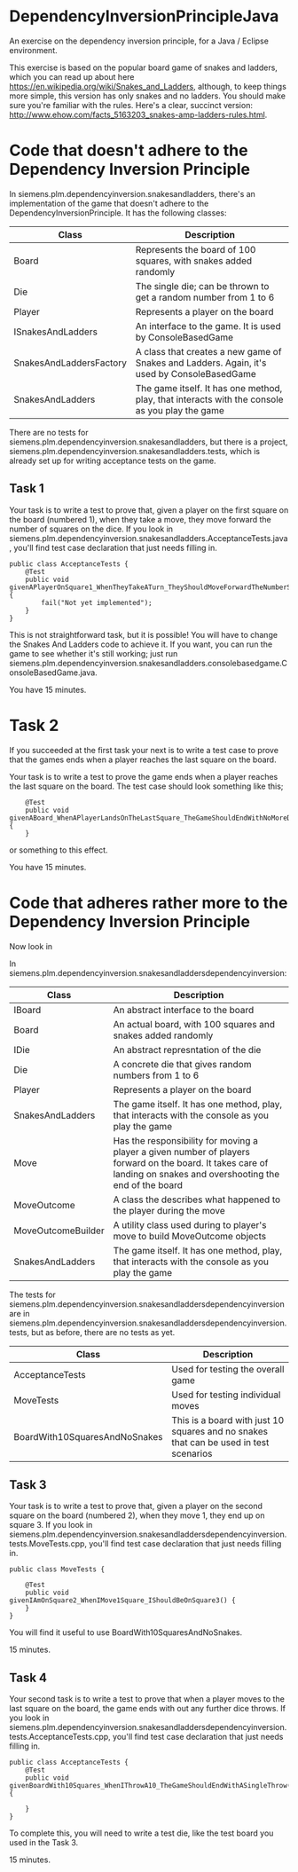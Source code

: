 # DependencyInversionPrincipleJava
An exercise on the dependency inversion principle, for a Java / Eclipse environment.

This exercise is based on the popular board game of snakes and ladders, which you can read up about here <https://en.wikipedia.org/wiki/Snakes_and_Ladders>, although, to keep things more simple, this version has only 
snakes and no ladders. You should make sure you're familiar with the rules. Here's a clear, succinct version: <http://www.ehow.com/facts_5163203_snakes-amp-ladders-rules.html>.

# Code that doesn't adhere to the Dependency Inversion Principle

In siemens.plm.dependencyinversion.snakesandladders, there's an implementation of the game that doesn't adhere to the DependencyInversionPrinciple. It has the following classes:

| Class | Description |
|-------|-------------|
| Board | Represents the board of 100 squares, with snakes added randomly |
| Die | The single die; can be thrown to get a random number from 1 to 6 |
| Player | Represents a player on the board |
| ISnakesAndLadders | An interface to the game. It is used by ConsoleBasedGame |
| SnakesAndLaddersFactory | A class that creates a new game of Snakes and Ladders. Again, it's used by ConsoleBasedGame |
| SnakesAndLadders | The game itself. It has one method, play, that interacts with the console as you play the game |

There are no tests for siemens.plm.dependencyinversion.snakesandladders, but there is a project,  siemens.plm.dependencyinversion.snakesandladders.tests, which is already set up for writing acceptance tests on the game. 

## Task 1
Your task is to write a test to prove that, given a player on the first square on the board (numbered 1), when they take a move, they move forward the number of squares on the dice. 
If you look in siemens.plm.dependencyinversion.snakesandladders.AcceptanceTests.java, you'll find test case declaration that just needs filling in.

```
public class AcceptanceTests {
	@Test
	public void givenAPlayerOnSquare1_WhenTheyTakeATurn_TheyShouldMoveForwardTheNumberShownOnTheDie() {
		fail("Not yet implemented");
	}
}
```

This is not straightforward task, but it is possible! You will have to change the Snakes And Ladders code to achieve it. If you want, you can  run the game to see whether it's still working; just run siemens.plm.dependencyinversion.snakesandladders.consolebasedgame.ConsoleBasedGame.java.

You have 15 minutes.

# Task 2
If you succeeded at the first task your next is to write a test case to prove that the games ends when a player reaches the last square on the board.

Your task is to write a test to prove the game ends when a player reaches the last square on the board. The test case should look something like this;

```
	@Test
	public void givenABoard_WhenAPlayerLandsOnTheLastSquare_TheGameShouldEndWithNoMoreDiceThrows() {
	}
```
 
 or something to this effect. 
 
You have 15 minutes.

# Code that adheres rather more to the Dependency Inversion Principle

Now look in 

In siemens.plm.dependencyinversion.snakesandladdersdependencyinversion:

| Class | Description |
|-------|-------------|
| IBoard | An abstract interface to the board |
| Board | An actual board, with 100 squares and snakes added randomly |
| IDie | An abstract represntation of the die |
| Die | A concrete die that gives random numbers from 1 to 6 |
| Player | Represents a player on the board |
| SnakesAndLadders | The game itself. It has one method, play, that interacts with the console as you play the game |
| Move | Has the responsibility for moving a player a given number of players forward on the board. It takes care of landing on snakes and overshooting the end of the board |
| MoveOutcome | A class the describes what happened to the player during the move |
| MoveOutcomeBuilder | A utility class used during to player's move to build MoveOutcome objects |
| SnakesAndLadders | The game itself. It has one method, play, that interacts with the console as you play the game |

The tests for siemens.plm.dependencyinversion.snakesandladdersdependencyinversion are in siemens.plm.dependencyinversion.snakesandladdersdependencyinversion.tests, but as before, there are no tests as yet.

| Class | Description |
|-------|-------------|
| AcceptanceTests | Used for testing the overall game |
| MoveTests | Used for testing individual moves |
| BoardWith10SquaresAndNoSnakes | This is a board with just 10 squares and no snakes that can be used in test scenarios |

## Task 3

Your task is to write a test to prove that, given a player on the second square on the board (numbered 2), when they  move 1, they end up on square 3. 
If you look in  siemens.plm.dependencyinversion.snakesandladdersdependencyinversion.tests.MoveTests.cpp, you'll find test case declaration that just needs filling in.

```
public class MoveTests {

	@Test
	public void givenIAmOnSquare2_WhenIMove1Square_IShouldBeOnSquare3() {
	}
}
```

You will find it useful to use BoardWith10SquaresAndNoSnakes.

15 minutes.

## Task 4

Your second task is to write a test to  prove that when a player moves to the last square on the board, the game ends with out any further dice throws. 
If you look in  siemens.plm.dependencyinversion.snakesandladdersdependencyinversion.tests.AcceptanceTests.cpp, you'll find test case declaration that just needs filling in.

```
public class AcceptanceTests {
	@Test
	public void givenBoardWith10Squares_WhenIThrowA10_TheGameShouldEndWithASingleThrow() {

	}
}

```

To complete this, you will need to write a test die, like the test board you used in the Task 3.

15 minutes.

